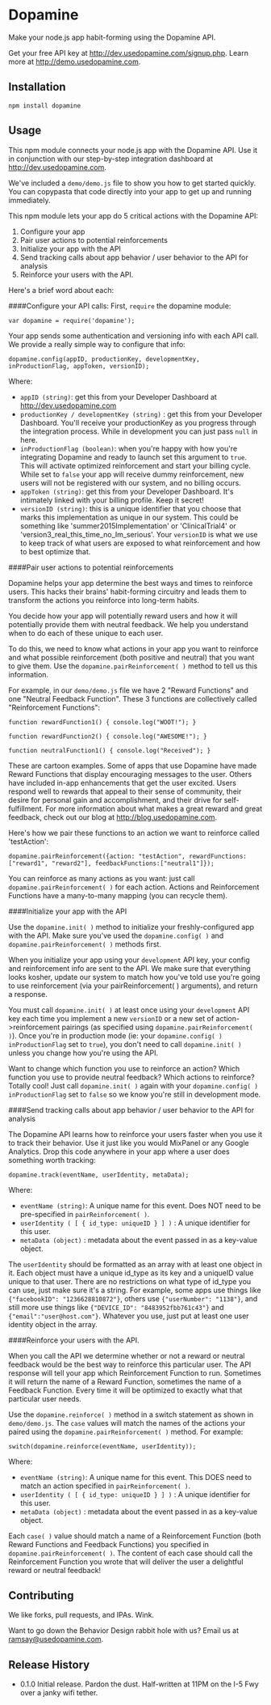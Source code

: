 Dopamine
=========

Make your node.js app habit-forming using the Dopamine API.

Get your free API key at http://dev.usedopamine.com/signup.php.
Learn more at http://demo.usedopamine.com.


## Installation

  `npm install dopamine`

## Usage

  This npm module connects your node.js app with the Dopamine API. Use it in conjunction with our step-by-step integration dashboard at http://dev.usedopamine.com.

  We've included a `demo/demo.js` file to show you how to get started quickly. You can copypasta that code directly into your app to get up and running immediately.

  This npm module lets your app do 5 critical actions with the Dopamine API:

  1. Configure your app
  2. Pair user actions to potential reinforcements
  2. Initialize your app with the API
  3. Send tracking calls about app behavior / user behavior to the API for analysis
  4. Reinforce your users with the API.

Here's a brief word about each:

####Configure your API calls:
First, `require` the dopamine module:

`var dopamine = require('dopamine');`

Your app sends some authentication and versioning info with each API call. We provide a really simple way to configure that info:

`dopamine.config(appID, productionKey, developmentKey, inProductionFlag, appToken, versionID);`

Where:
* `appID (string)`: get this from your Developer Dashboard at http://dev.usedopamine.com
* `productionKey / developmentKey (string)` : get this from your Developer Dashboard. You'll receive your productionKey as you progress through the integration process. While in development you can just pass `null` in here.
* `inProductionFlag (boolean)`: when you're happy with how you're integrating Dopamine and ready to launch set this argument to `true`. This will activate optimized reinforcement and start your billing cycle. While set to `false` your app will receive dummy reinforcement, new users will not be registered with our system, and no billing occurs.
* `appToken (string)`: get this from your Developer Dashboard. It's intimately linked with your billing profile. Keep it secret!
* `versionID (string)`: this is a unique identifier that you choose that marks this implementation as unique in our system. This could be something like 'summer2015Implementation' or 'ClinicalTrial4' or 'version3_real_this_time_no_Im_serious'. Your `versionID` is what we use to keep track of what users are exposed to what reinforcement and how to best optimize that.


####Pair user actions to potential reinforcements

Dopamine helps your app determine the best ways and times to reinforce users. This hacks their brains' habit-forming circuitry and leads them to transform the actions you reinforce into long-term habits.

You decide how your app will potentially reward users and how it will potentially provide them with neutral feedback. We help you understand when to do each of these unique to each user.

To do this, we need to know what actions in your app you want to reinforce and what possible reinforcement (both positive and neutral) that you want to give them. Use the `dopamine.pairReinforcement( )` method to tell us this information.

For example, in our `demo/demo.js` file we have 2 "Reward Functions" and one "Neutral Feedback Function". These 3 functions are collectively called "Reinforcement Functions":


`function rewardFunction1()
{ console.log("WOOT!"); }`

`function rewardFunction2()
{ console.log("AWESOME!"); }`

`function neutralFunction1()
{ console.log("Received"); }`


These are cartoon examples. Some of apps that use Dopamine have made Reward Functions that display encouraging messages to the user. Others have included in-app enhancements that get the user excited. Users respond well to rewards that appeal to their sense of community, their desire for personal gain and accomplishment, and their drive for self-fulfillment. For more information about what makes a great reward and great feedback, check out our blog at http://blog.usedopamine.com.

Here's how we pair these functions to an action we want to reinforce called 'testAction':

`dopamine.pairReinforcement({action: "testAction", rewardFunctions:["reward1", "reward2"], feedbackFunctions:["neutral1"]});`

You can reinforce as many actions as you want: just call `dopamine.pairReinforcement( )` for each action. Actions and Reinforcement Functions have a many-to-many mapping (you can recycle them).


####Initialize your app with the API

Use the `dopamine.init( )` method to initialize your freshly-configured app with the API. Make sure you've used the `dopamine.config( )` and `dopamine.pairReinforcement( )` methods first.

When you initialize your app using your `development` API key, your config and reinforcement info are sent to the API. We make sure that everything looks kosher, update our system to match how you've told use you're going to use reinforcement (via your pairReinforcement( ) arguments), and return a response. 

You must call `dopamine.init( )` at least once using your `development` API key each time you implement a new `versionID` or a new set of action->reinforcement pairings (as specified using `dopamine.pairReinforcement( )`). Once you're in production mode (ie: your `dopamine.config( )` `inProductionFlag` set to `true`), you don't need to call `dopamine.init( )` unless you change how you're using the API.


Want to change which function you use to reinforce an action? Which function you use to provide neutral feedback? Which actions to reinforce? Totally cool! Just call `dopamine.init( )` again with your `dopamine.config( )` `inProductionFlag` set to `false` so we know you're still in development mode.


####Send tracking calls about app behavior / user behavior to the API for analysis

The Dopamine API learns how to reinforce your users faster when you use it to track their behavior. Use it just like you would MixPanel or any Google Analytics. Drop this code anywhere in your app where a user does something worth tracking:

`dopamine.track(eventName, userIdentity, metaData);`

Where:
* `eventName (string)`: A unique name for this event. Does NOT need to be pre-specified in `pairReinforcement( )`.
* `userIdentity ( [ { id_type: uniqueID } ] )` : A unique identifier for this user. 
* `metaData (object)` : metadata about the event passed in as a key-value object.

The `userIdentity` should be formatted as an array with at least one object in it. Each object must have a unique id_type as its key and a uniqueID value unique to that user. There are no restrictions on what type of id_type you can use, just make sure it's a string. For example, some apps use things like `{"facebookID": "1236628810872"}`, others use `{"userNumber": "1138"}`, and still more use things like `{"DEVICE_ID": "8483952fbb761c43"}` and `{"email":"user@host.com"}`. Whatever you use, just put at least one user identity object in the array.


####Reinforce your users with the API.

When you call the API we determine whether or not a reward or neutral feedback would be the best way to reinforce this particular user. The API response will tell your app which Reinforcement Function to run. Sometimes it will return the name of a Reward Function, sometimes the name of a Feedback Function. Every time it will be optimized to exactly what that particular user needs. 

Use the `dopamine.reinforce( )` method in a switch statement as shown in `demo/demo.js`. The `case` values will match the names of the actions your paired using the `dopamine.pairReinforcement( )` method. For example:

`switch(dopamine.reinforce(eventName, userIdentity));`

Where:
* `eventName (string)`: A unique name for this event. This DOES need to match an action specified in `pairReinforcement( )`.
* `userIdentity ( [ { id_type: uniqueID } ] )` : A unique identifier for this user.
* `metaData (object)` : metadata about the event passed in as a key-value object.

Each `case( )` value should match a name of a Reinforcement Function (both Reward Functions and Feedback Functions) you specified in `dopamine.pairReinforcement( )`. The content of each case should call the Reinforcement Function you wrote that will deliver the user a delightful reward or neutral feedback!


## Contributing

We like forks, pull requests, and IPAs. Wink.

Want to go down the Behavior Design rabbit hole with us? 
Email us at ramsay@usedopamine.com.

## Release History

* 0.1.0 Initial release. 
Pardon the dust. Half-written at 11PM on the I-5 Fwy over a janky wifi tether.